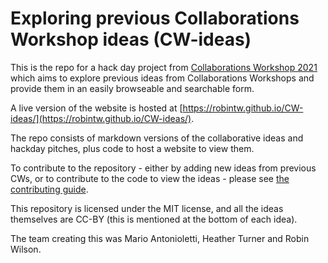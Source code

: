 # Exploring previous Collaborations Workshop ideas (CW-ideas)
This is the repo for a hack day project from [Collaborations Workshop 2021](http://www.software.ac.uk/cw21) which aims to explore previous ideas from Collaborations Workshops and provide them in an easily browseable and searchable form.

A live version of the website is hosted at [https://robintw.github.io/CW-ideas/](https://robintw.github.io/CW-ideas/).

The repo consists of markdown versions of the collaborative ideas and hackday pitches, plus code to host a website to view them.

To contribute to the repository - either by adding new ideas from previous CWs, or to contribute to the code to view the ideas - please see [the contributing guide](CONTRIBUTING.md).

This repository is licensed under the MIT license, and all the ideas themselves are CC-BY (this is mentioned at the bottom of each idea).

The team creating this was Mario Antonioletti, Heather Turner and Robin Wilson.